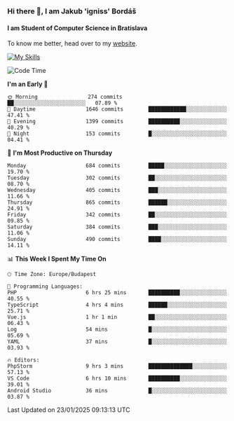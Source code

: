 ### Hi there 👋, I am Jakub 'igniss' Bordáš

#### I am Student of Computer Science in Bratislava
To know me better, head over to my [website](https://bordas.sk).

[![My Skills](https://skillicons.dev/icons?i=js,typescript,html,css,figma,svelte,vue,next,postgresql,nest,express,nodejs)](https://bordas.sk)


<!--START_SECTION:waka-->
![Code Time](http://img.shields.io/badge/Code%20Time-1%2C650%20hrs%2018%20mins-blue)

**I'm an Early 🐤** 

```text
🌞 Morning                274 commits         ██░░░░░░░░░░░░░░░░░░░░░░░   07.89 % 
🌆 Daytime                1646 commits        ████████████░░░░░░░░░░░░░   47.41 % 
🌃 Evening                1399 commits        ██████████░░░░░░░░░░░░░░░   40.29 % 
🌙 Night                  153 commits         █░░░░░░░░░░░░░░░░░░░░░░░░   04.41 % 
```
📅 **I'm Most Productive on Thursday** 

```text
Monday                   684 commits         █████░░░░░░░░░░░░░░░░░░░░   19.70 % 
Tuesday                  302 commits         ██░░░░░░░░░░░░░░░░░░░░░░░   08.70 % 
Wednesday                405 commits         ███░░░░░░░░░░░░░░░░░░░░░░   11.66 % 
Thursday                 865 commits         ██████░░░░░░░░░░░░░░░░░░░   24.91 % 
Friday                   342 commits         ██░░░░░░░░░░░░░░░░░░░░░░░   09.85 % 
Saturday                 384 commits         ███░░░░░░░░░░░░░░░░░░░░░░   11.06 % 
Sunday                   490 commits         ████░░░░░░░░░░░░░░░░░░░░░   14.11 % 
```


📊 **This Week I Spent My Time On** 

```text
🕑︎ Time Zone: Europe/Budapest

💬 Programming Languages: 
PHP                      6 hrs 25 mins       ██████████░░░░░░░░░░░░░░░   40.55 % 
TypeScript               4 hrs 4 mins        ██████░░░░░░░░░░░░░░░░░░░   25.71 % 
Vue.js                   1 hr 1 min          ██░░░░░░░░░░░░░░░░░░░░░░░   06.43 % 
Log                      54 mins             █░░░░░░░░░░░░░░░░░░░░░░░░   05.69 % 
YAML                     37 mins             █░░░░░░░░░░░░░░░░░░░░░░░░   03.93 % 

🔥 Editors: 
PhpStorm                 9 hrs 3 mins        ██████████████░░░░░░░░░░░   57.13 % 
VS Code                  6 hrs 10 mins       ██████████░░░░░░░░░░░░░░░   39.01 % 
Android Studio           36 mins             █░░░░░░░░░░░░░░░░░░░░░░░░   03.87 % 
```


 Last Updated on 23/01/2025 09:13:13 UTC
<!--END_SECTION:waka-->
